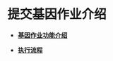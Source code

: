 # 提交基因作业介绍<a name="dli_01_0381"></a>

-   **[基因作业功能介绍](基因作业功能介绍.md)**  

-   **[执行流程](执行流程.md)**  


